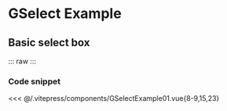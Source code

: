 # GSelect Example

## Basic select box

::: raw
 <GSelectExample01 /> 
:::


### Code snippet

<<< @/.vitepress/components/GSelectExample01.vue{8-9,15,23}

<script setup>
//import ExampleGToast from './.vitepress/components/ExampleGToast.vue';

/*import { onMounted } from 'vue'

onMounted(() => {
  import('./lib-that-access-window-on-import').then((module) => {
    // use code
  })
})
*/

import { defineClientComponent } from 'vitepress'

const GSelectExample01 = defineClientComponent(() => {
  return import('./.vitepress/components/GSelectExample01.vue')
})

</script>
